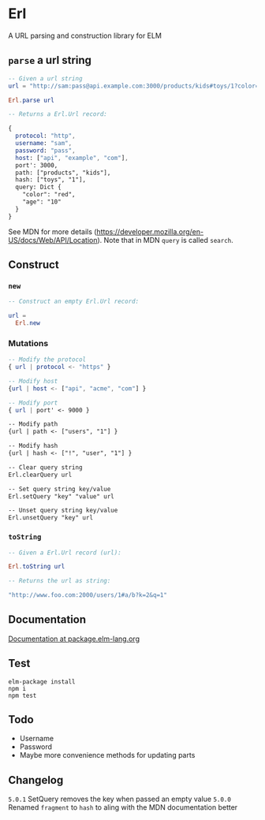 # Erl

A URL parsing and construction library for ELM

## `parse` a url string

```elm
-- Given a url string
url = "http://sam:pass@api.example.com:3000/products/kids#toys/1?color=red&age=10"

Erl.parse url 

-- Returns a Erl.Url record:

{
  protocol: "http",
  username: "sam",
  password: "pass",
  host: ["api", "example", "com"],
  port': 3000,
  path: ["products", "kids"],
  hash: ["toys", "1"],
  query: Dict {
    "color": "red",
    "age": "10"
  }
}
```

See MDN for more details (https://developer.mozilla.org/en-US/docs/Web/API/Location). Note that in MDN `query` is called `search`.

## Construct

### `new`

```elm
-- Construct an empty Erl.Url record:

url = 
  Erl.new
```

### Mutations

```elm
-- Modify the protocol
{ url | protocol <- "https" }

-- Modify host
{url | host <- ["api", "acme", "com"] }

-- Modify port
{ url | port' <- 9000 }

-- Modify path
{url | path <- ["users", "1"] }

-- Modify hash
{url | hash <- ["!", "user", "1"] }

-- Clear query string
Erl.clearQuery url

-- Set query string key/value
Erl.setQuery "key" "value" url

-- Unset query string key/value
Erl.unsetQuery "key" url
```

### `toString`

```elm
-- Given a Erl.Url record (url):

Erl.toString url 

-- Returns the url as string:

"http://www.foo.com:2000/users/1#a/b?k=2&q=1"
```

## Documentation

[Documentation at package.elm-lang.org](http://package.elm-lang.org/packages/sporto/erl/latest/Erl)

## Test

```
elm-package install
npm i
npm test
```

## Todo

- Username
- Password
- Maybe more convenience methods for updating parts

## Changelog

`5.0.1` SetQuery removes the key when passed an empty value
`5.0.0` Renamed `fragment` to `hash` to aling with the MDN documentation better
